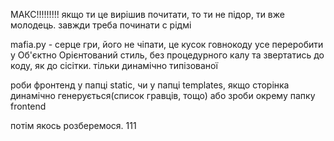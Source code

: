 МАКС!!!!!!!!!
якщо ти це вирішив почитати, то ти не підор, ти вже молодець. завжди треба починати с рідмі

mafia.py - серце гри, його не чіпати, це кусок говнокоду
усе переробити у Об'єктно Орієнтований стиль, без процедурного калу
та звертатись до коду, як до сісітки. тільки динамічно типізованої

роби фронтенд у папці static, чи у папці templates, якщо сторінка динамічно генерується(список гравців, тощо)
або зроби окрему папку frontend

потім якось розберемося. 
111